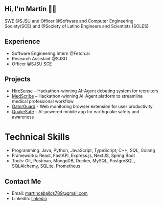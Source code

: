 ## Hi, I'm Martin 🤺👾


SWE @SJSU and Officer @Software and Computer Engineering Society(SCE) and @Society of Latino Engineers and Scientists (SOLES)


## Experience
- Software Engineering Intern @Fetch.ai
- Research Assistant @SJSU
- Officer @SJSU SCE


## Projects
- [HireSense](https://github.com/mceballos123/HireSense) – Hackathon-winning AI-Agent debating system for recruiters
- [MedScribe](https://github.com/mceballos123/MedScribe) – Hackathon-winning AI-Agent platform to streamline medical professional workflow
- [GatorGuard](https://github.com/mceballos123/GatorGuard) - Web monitoring browser extension for user productivity
- [QuakeSafe](https://github.com/mceballos123/QuakeSafe) - AI-powered mobile app for earthquake safety and awareness
#
# Technical Skills
- Programming: Java, Python, JavaScript, TypeScript, C++, SQL, Golang
- Frameworks: React, FastAPI, Express.js, NextJS, Spring Boot
- Tools: Git, Postman, MongoDB, Docker, MySQL, PostgreSQL, SQLAlchemy, SQLite, Prometheus


## Contact Me
- Email: martinceballos789@gmail.com
- LinkedIn: [linkedin](https://www.linkedin.com/in/martin-angel-ceballos/)
